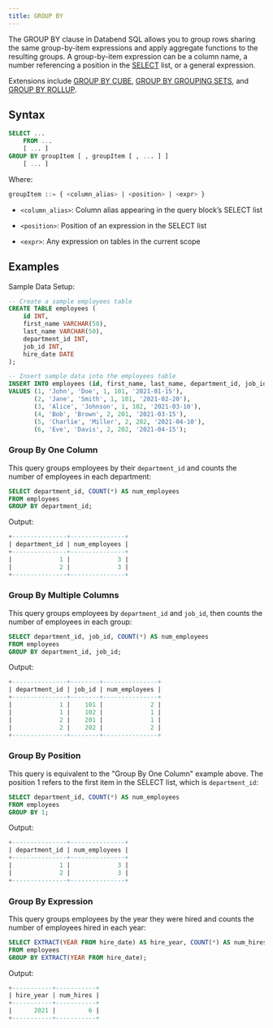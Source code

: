 ```yaml
---
title: GROUP BY
---
```


The GROUP BY clause in Databend SQL allows you to group rows sharing the same group-by-item expressions and apply aggregate functions to the resulting groups. A group-by-item expression can be a column name, a number referencing a position in the [SELECT](./01-select.md) list, or a general expression.

Extensions include [GROUP BY CUBE](./08-group-by-cube.md), [GROUP BY GROUPING SETS](./07-group-by-grouping-sets.md), and [GROUP BY ROLLUP](./09-group-by-rollup.md).

## Syntax

```sql
SELECT ...
    FROM ...
    [ ... ]
GROUP BY groupItem [ , groupItem [ , ... ] ]
    [ ... ]
```

Where:
```sql
groupItem ::= { <column_alias> | <position> | <expr> }
```

- `<column_alias>`: Column alias appearing in the query block’s SELECT list

- `<position>`: Position of an expression in the SELECT list

- `<expr>`: Any expression on tables in the current scope


## Examples

Sample Data Setup:
```sql
-- Create a sample employees table
CREATE TABLE employees (
    id INT,
    first_name VARCHAR(50),
    last_name VARCHAR(50),
    department_id INT,
    job_id INT,
    hire_date DATE
);

-- Insert sample data into the employees table
INSERT INTO employees (id, first_name, last_name, department_id, job_id, hire_date)
VALUES (1, 'John', 'Doe', 1, 101, '2021-01-15'),
       (2, 'Jane', 'Smith', 1, 101, '2021-02-20'),
       (3, 'Alice', 'Johnson', 1, 102, '2021-03-10'),
       (4, 'Bob', 'Brown', 2, 201, '2021-03-15'),
       (5, 'Charlie', 'Miller', 2, 202, '2021-04-10'),
       (6, 'Eve', 'Davis', 2, 202, '2021-04-15');
```

### Group By One Column

This query groups employees by their `department_id` and counts the number of employees in each department:
```sql
SELECT department_id, COUNT(*) AS num_employees
FROM employees
GROUP BY department_id;
```

Output:
```sql
+---------------+---------------+
| department_id | num_employees |
+---------------+---------------+
|             1 |             3 |
|             2 |             3 |
+---------------+---------------+
```

### Group By Multiple Columns

This query groups employees by `department_id` and `job_id`, then counts the number of employees in each group:
```sql
SELECT department_id, job_id, COUNT(*) AS num_employees
FROM employees
GROUP BY department_id, job_id;
```

Output:
```sql
+---------------+--------+---------------+
| department_id | job_id | num_employees |
+---------------+--------+---------------+
|             1 |    101 |             2 |
|             1 |    102 |             1 |
|             2 |    201 |             1 |
|             2 |    202 |             2 |
+---------------+--------+---------------+
```

### Group By Position

This query is equivalent to the "Group By One Column" example above. The position 1 refers to the first item in the SELECT list, which is `department_id`:
```sql
SELECT department_id, COUNT(*) AS num_employees
FROM employees
GROUP BY 1;
```

Output:
```sql
+---------------+---------------+
| department_id | num_employees |
+---------------+---------------+
|             1 |             3 |
|             2 |             3 |
+---------------+---------------+
```


### Group By Expression

This query groups employees by the year they were hired and counts the number of employees hired in each year:
```sql
SELECT EXTRACT(YEAR FROM hire_date) AS hire_year, COUNT(*) AS num_hires
FROM employees
GROUP BY EXTRACT(YEAR FROM hire_date);
```

Output:
```sql
+-----------+-----------+
| hire_year | num_hires |
+-----------+-----------+
|      2021 |         6 |
+-----------+-----------+
```

